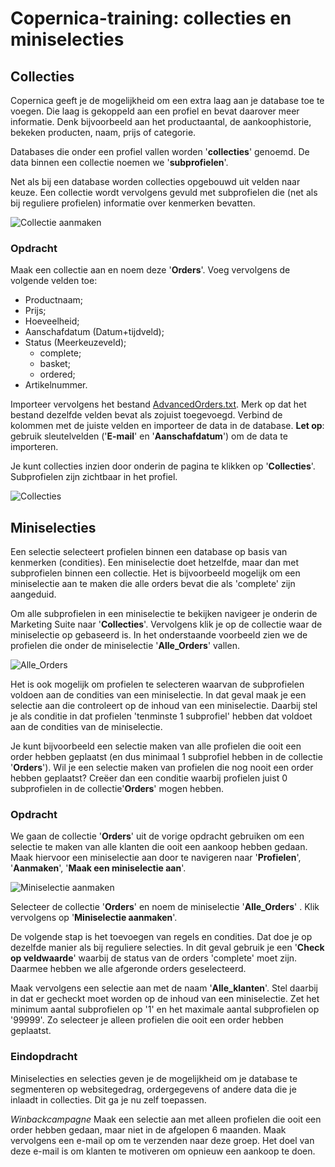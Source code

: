 # Copernica-training: collecties en miniselecties

## Collecties

Copernica geeft je de mogelijkheid om een extra laag aan je database toe te voegen. Die
laag is gekoppeld aan een profiel en bevat daarover meer informatie. Denk bijvoorbeeld aan het productaantal, de
aankoophistorie, bekeken producten, naam, prijs of categorie.

Databases die onder een profiel vallen worden '**collecties**' genoemd. De data binnen een collectie noemen we
'**subprofielen**'.

Net als bij een database worden collecties opgebouwd uit velden naar keuze. Een collectie
wordt vervolgens gevuld met subprofielen die (net als bij reguliere profielen) informatie over
kenmerken bevatten.

![Collectie aanmaken](../images/nl/collectieaanmaken.png)

### Opdracht

Maak een collectie aan en noem deze '**Orders**'. Voeg vervolgens de volgende velden toe:

* Productnaam;
* Prijs;
* Hoeveelheid;
* Aanschafdatum​ (Datum+tijdveld);
* Status​ (Meerkeuzeveld);
    * complete;
    * basket;
    * ordered;
* Artikelnummer.

Importeer vervolgens het bestand [AdvancedOrders.txt](https://vicinity.picsrv.net/g/127/0/9966/946570547c4af9079f398f3af00edcd4/export-2021-05-19.zip). Merk op dat het bestand dezelfde velden bevat als zojuist toegevoegd. Verbind de kolommen met de juiste velden en
importeer de data in de database. **Let op**: gebruik sleutelvelden ('**E-mail**' en '**Aanschafdatum**') 
om de data te importeren.

Je kunt collecties inzien door onderin de pagina te
klikken op '**Collecties**'. Subprofielen zijn zichtbaar in het profiel.

![Collecties](../images/nl/collecties.png)

## Miniselecties

Een selectie selecteert profielen binnen een database op basis van kenmerken (condities).
Een ​miniselectie ​doet hetzelfde, maar dan met subprofielen binnen een collectie. Het is
bijvoorbeeld mogelijk om een miniselectie aan te maken die alle orders bevat die als
'complete' zijn aangeduid.

Om alle subprofielen in een miniselectie te bekijken navigeer je onderin de Marketing Suite
naar '**Collecties**'​. Vervolgens klik je op de collectie waar de miniselectie op gebaseerd is. In
het onderstaande voorbeeld zien we de profielen die onder de miniselectie '**Alle_Orders**'
vallen.

![Alle_Orders](../images/nl/alleorders.png)

Het is ook mogelijk om profielen te selecteren waarvan de subprofielen voldoen
aan de condities van een miniselectie. In dat geval maak je een selectie aan die controleert
op de inhoud van een miniselectie. Daarbij stel je als conditie in dat profielen 'tenminste 1
subprofiel' hebben dat voldoet aan de condities van de miniselectie.

Je kunt bijvoorbeeld een selectie maken van alle profielen die ooit een order hebben
geplaatst (en dus minimaal 1 subprofiel hebben in de collectie ​'**Orders**'​). Wil je een selectie
maken van profielen die nog nooit een order hebben geplaatst? Creëer dan een conditie
waarbij profielen juist 0 subprofielen in de collectie ​'**Orders**'​ mogen hebben.

### Opdracht

We gaan de collectie '**Orders**' uit de vorige opdracht gebruiken om een selectie te maken
van alle klanten die ooit een aankoop hebben gedaan. Maak hiervoor een miniselectie aan
door te navigeren naar '**Profielen**', '**Aanmaken**', '**Maak een miniselectie aan**'​.

![Miniselectie aanmaken](../images/nl/miniselectieaanmaken.png)


Selecteer de collectie '**Orders**'​ en noem de miniselectie '**Alle_Orders**' . Klik vervolgens op
'**Miniselectie aanmaken**'​.

De volgende stap is het toevoegen van regels en condities. Dat doe je op dezelfde manier als bij reguliere
selecties. In dit geval gebruik je een ​'**Check op veldwaarde**'​ waarbij de status van de
orders 'complete' moet zijn. Daarmee hebben we alle afgeronde orders geselecteerd.

Maak vervolgens een selectie aan met de naam '**Alle_klanten**'. Stel daarbij in dat er gecheckt moet
worden op de inhoud van een miniselectie. Zet het minimum aantal subprofielen op
'1' en het maximale aantal subprofielen op '99999'. Zo selecteer je alleen profielen die 
ooit een order hebben geplaatst.

### Eindopdracht

Miniselecties en selecties geven je de mogelijkheid om je database te segmenteren op websitegedrag, 
ordergegevens of andere data die je inlaadt in collecties. Dit ga je nu zelf toepassen. 

_Winbackcampagne_
Maak een selectie aan met alleen profielen die ooit een order hebben gedaan, maar niet in de afgelopen 6 maanden.
Maak vervolgens een e-mail op om te verzenden naar deze groep. Het doel van deze e-mail is om klanten te motiveren om opnieuw een aankoop te doen.

